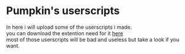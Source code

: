 # Pumpkin's userscripts

In here i will upload some of the userscripts i made.  
you can download the extention need for it [here](https://chrome.google.com/webstore/detail/tampermonkey/dhdgffkkebhmkfjojejmpbldmpobfkfo?hl=he)  
most of those userscripts will be bad and useless but take a look if you want.
